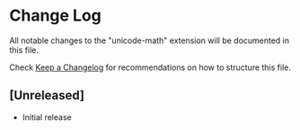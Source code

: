 # Change Log

All notable changes to the "unicode-math" extension will be documented in this file.

Check [Keep a Changelog](http://keepachangelog.com/) for recommendations on how to structure this file.

## [Unreleased]

- Initial release
